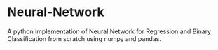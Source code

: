 # Neural-Network
A python implementation of Neural Network for Regression and Binary Classification from scratch using numpy and pandas.
